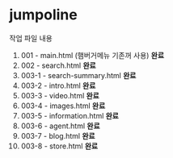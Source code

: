 # jumpoline
<!-- jumpoline


nodo sass 사용
```
npm install -g node-sass
```


컴파일하려는 파일의 경로와 컴파일된 파일이 저장될 경로를 설정합니다.

```
node-sass [옵션] <입력파일경로> [출력파일경로]
```

```
node-sass -w src/scss/style.scss src/css/style.css
``` -->


작업 파일 내용
1. 001 - main.html (햄버거메뉴 기존꺼 사용) **완료**
2. 002 - search.html **완료**
3. 003-1 - search-summary.html **완료**
4. 003-2 - intro.html **완료**
5. 003-3 - video.html **완료**
6. 003-4 - images.html **완료**
7. 003-5 - information.html **완료**
8. 003-6 - agent.html **완료**
9. 003-7 - blog.html **완료**
10. 003-8 - store.html **완료**





